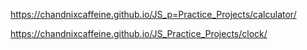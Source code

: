 
https://chandnixcaffeine.github.io/JS_p=Practice_Projects/calculator/

https://chandnixcaffeine.github.io/JS_Practice_Projects/clock/
